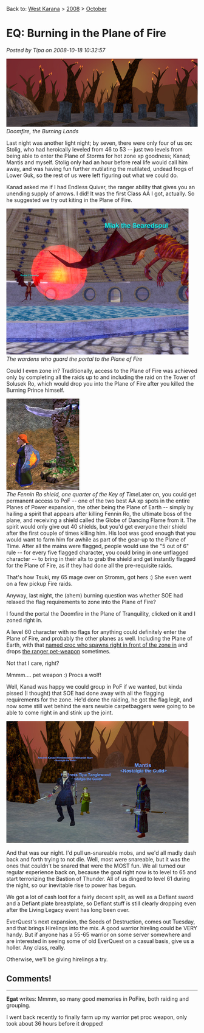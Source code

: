 Back to: [West Karana](/posts/westkarana.md) > [2008](/posts/2008/westkarana.md) > [October](./westkarana.md)
# EQ: Burning in the Plane of Fire

*Posted by Tipa on 2008-10-18 10:32:57*

![](../../../uploads/2008/10/planeoffirenotitle.jpg "planeoffirenotitle")  
*Doomfire, the Burning Lands*

Last night was another light night; by seven, there were only four of us on: Stolig, who had heroically leveled from 46 to 53 -- just two levels from being able to enter the Plane of Storms for hot zone xp goodness; Kanad; Mantis and myself. Stolig only had an hour before real life would call him away, and was having fun further mutilating the mutilated, undead frogs of Lower Guk, so the rest of us were left figuring out what we could do.

Kanad asked me if I had Endless Quiver, the ranger ability that gives you an unending supply of arrows. I did! It was the first Class AA I got, actually. So he suggested we try out kiting in the Plane of Fire.


![](../../../uploads/2008/10/eqgame-2008-10-18-08-33-02-86.jpg "eqgame-2008-10-18-08-33-02-86")  
*The wardens who guard the portal to the Plane of Fire*

Could I even zone in? Traditionally, access to the Plane of Fire was achieved only by completing all the raids up to and including the raid on the Tower of Solusek Ro, which would drop you into the Plane of Fire after you killed the Burning Prince himself.

![](../../../uploads/2008/10/eqgame-2008-10-18-09-43-57-44.jpg "eqgame-2008-10-18-09-43-57-44")  
*The Fennin Ro shield, one quarter of the Key of Time*Later on, you could get permanent access to PoF -- one of the two best AA xp spots in the entire Planes of Power expansion, the other being the Plane of Earth -- simply by hailing a spirit that appears after killing Fennin Ro, the ultimate boss of the plane, and receiving a shield called the Globe of Dancing Flame from it. The spirit would only give out 40 shields, but you'd get everyone their shield after the first couple of times killing him. His loot was good enough that you would want to farm him for awhile as part of the gear-up to the Plane of Time. After all the mains were flagged, people would use the "5 out of 6" rule -- for every five flagged character, you could bring in one unflagged character -- to bring in their alts to grab the shield and get instantly flagged for the Plane of Fire, as if they had done all the pre-requisite raids.

That's how Tsuki, my 65 mage over on Stromm, got hers :) She even went on a few pickup Fire raids.

Anyway, last night, the (ahem) burning question was whether SOE had relaxed the flag requirements to zone into the Plane of Fire? 

I found the portal the Doomfire in the Plane of Tranquility, clicked on it and I zoned right in.

A level 60 character with no flags for anything could definitely enter the Plane of Fire, and probably the other planes as well. Including the Plane of Earth, with that [named croc who spawns right in front of the zone in](http://eqbeastiary.allakhazam.com/search.shtml?id=13956) and drops [the ranger pet-weapon](http://everquest.allakhazam.com/db/item.html?item=21441) sometimes.

Not that I care, right?

Mmmm.... pet weapon :) Procs a wolf!

Well, Kanad was happy we could group in PoF if we wanted, but kinda pissed (I thought) that SOE had done away with all the flagging requirements for the zone. He'd done the raiding, he got the flag legit, and now some still wet behind the ears newbie carpetbaggers were going to be able to come right in and stink up the joint.

![](../../../uploads/2008/10/eqgame-2008-10-17-22-48-42-79.jpg "eqgame-2008-10-17-22-48-42-79")

And that was our night. I'd pull un-snareable mobs, and we'd all madly dash back and forth trying to not die. Well, most were snareable, but it was the ones that couldn't be snared that were the MOST fun. We all turned our regular experience back on, because the goal right now is to level to 65 and start terrorizing the Bastion of Thunder. All of us dinged to level 61 during the night, so our inevitable rise to power has begun.

We got a lot of cash loot for a fairly decent split, as well as a Defiant sword and a Defiant plate breastplate, so Defiant stuff is still clearly dropping even after the Living Legacy event has long been over.

EverQuest's next expansion, the Seeds of Destruction, comes out Tuesday, and that brings Hirelings into the mix. A good warrior hireling could be VERY handy. But if anyone has a 55-65 warrior on some server somewhere and are interested in seeing some of old EverQuest on a casual basis, give us a holler. Any class, really.

Otherwise, we'll be giving hirelings a try.

## Comments!

---

**Egat** writes: Mmmm, so many good memories in PoFire, both raiding and grouping.

I went back recently to finally farm up my warrior pet proc weapon, only took about 36 hours before it dropped!

